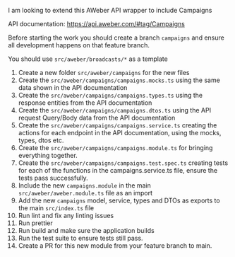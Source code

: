 I am looking to extend this AWeber API wrapper to include Campaigns 

API documentation: https://api.aweber.com/#tag/Campaigns

Before starting the work you should create a branch `campaigns` and ensure all development happens on that feature branch.

You should use `src/aweber/broadcasts/*` as a template

1. Create a new folder `src/aweber/campaigns` for the new files
2. Create the `src/aweber/campaigns/campaigns.mocks.ts` using the same data shown in the API documentation 
3. Create the `src/aweber/campaigns/campaigns.types.ts` using the response entities from the API documentation
4. Create the `src/aweber/campaigns/campaigns.dtos.ts` using the API request Query/Body data from the API documentation
5. Create the `src/aweber/campaigns/campaigns.service.ts` creating the actions for each endpoint in the API documentation, using the mocks, types, dtos etc.
6. Create the `src/aweber/campaigns/campaigns.module.ts` for bringing everything together.
7. Create the `src/aweber/campaigns/campaigns.test.spec.ts` creating tests for each of the functions in the campaigns.service.ts file, ensure the tests pass successfully.
8. Include the new `campaigns.module` in the main `src/aweber/aweber.module.ts` file as an import
9. Add the new `campaigns` model, service, types and DTOs as exports to the main `src/index.ts` file
10. Run lint and fix any linting issues
11. Run prettier 
12. Run build and make sure the application builds
13. Run the test suite to ensure tests still pass.
14. Create a PR for this new module from your feature branch to main.